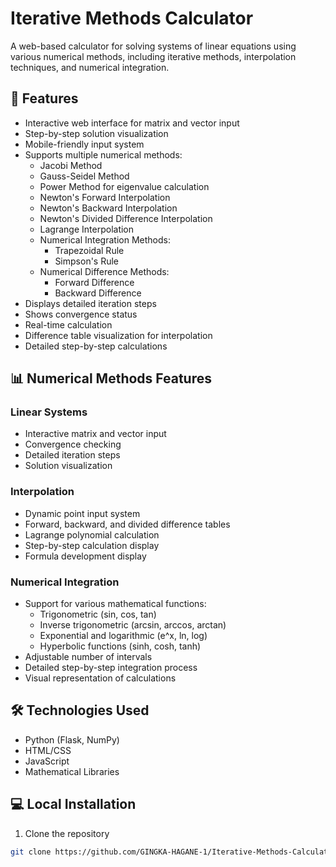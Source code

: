 

# Iterative Methods Calculator

A web-based calculator for solving systems of linear equations using various numerical methods, including iterative methods, interpolation techniques, and numerical integration.

## 🚀 Features

- Interactive web interface for matrix and vector input
- Step-by-step solution visualization
- Mobile-friendly input system
- Supports multiple numerical methods:
  - Jacobi Method
  - Gauss-Seidel Method
  - Power Method for eigenvalue calculation
  - Newton's Forward Interpolation
  - Newton's Backward Interpolation
  - Newton's Divided Difference Interpolation
  - Lagrange Interpolation
  - Numerical Integration Methods:
    - Trapezoidal Rule
    - Simpson's Rule
  - Numerical Difference Methods:
    - Forward Difference
    - Backward Difference
- Displays detailed iteration steps
- Shows convergence status
- Real-time calculation
- Difference table visualization for interpolation
- Detailed step-by-step calculations

## 📊 Numerical Methods Features

### Linear Systems
- Interactive matrix and vector input
- Convergence checking
- Detailed iteration steps
- Solution visualization

### Interpolation
- Dynamic point input system
- Forward, backward, and divided difference tables
- Lagrange polynomial calculation
- Step-by-step calculation display
- Formula development display

### Numerical Integration
- Support for various mathematical functions:
  - Trigonometric (sin, cos, tan)
  - Inverse trigonometric (arcsin, arccos, arctan)
  - Exponential and logarithmic (e^x, ln, log)
  - Hyperbolic functions (sinh, cosh, tanh)
- Adjustable number of intervals
- Detailed step-by-step integration process
- Visual representation of calculations

## 🛠️ Technologies Used

- Python (Flask, NumPy)
- HTML/CSS
- JavaScript
- Mathematical Libraries

## 💻 Local Installation

1. Clone the repository
```bash
git clone https://github.com/GINGKA-HAGANE-1/Iterative-Methods-Calculator.git
```
